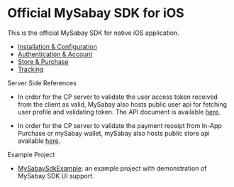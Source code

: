 # Official MySabay SDK for iOS

This is the official MySabay SDK for native iOS application.

- [Installation & Configuration](INSTALLATION.md)
- [Authentication & Account](ACCOUNT.md)
- [Store & Purchase](STORE.md)
- [Tracking](TRACKING.md)

Server Side References

- In order for the CP server to validate the user access token received from the client as valid, MySabay also hosts public user api for fetching user profile and validating token. The API document is available [here](https://api-reference.mysabay.com/).

- In order for the CP server to validate the payment receipt from In-App Purchase or mySabay wallet, mySabay also hosts public store api available [here](https://api-reference.mysabay.com/?urls.primaryName=mySabay%20SDK%20-%20Store%20API).

Example Project

- [MySabaySdkExample](https://git.sabay.com/lay.channara/app.ios.sdk.mysabay.com.sample.ui): an example project with demonstration of MySabay SDK UI support.

